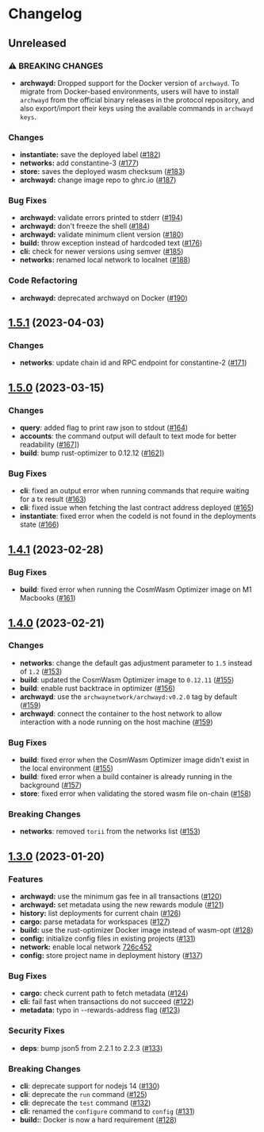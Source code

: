 # Changelog

## Unreleased

### ⚠ BREAKING CHANGES

* **archwayd:** Dropped support for the Docker version of `archwayd`. To migrate
from Docker-based environments, users will have to install `archwayd` from the
official binary releases in the protocol repository, and also export/import
their keys using the available commands in `archwayd keys`.

### Changes

* **instantiate:** save the deployed label ([#182](https://github.com/archway-network/archway-cli/issues/182))
* **networks:** add constantine-3 ([#177](https://github.com/archway-network/archway-cli/issues/177))
* **store:** saves the deployed wasm checksum ([#183](https://github.com/archway-network/archway-cli/issues/183))
* **archwayd:** change image repo to ghrc.io ([#187](https://github.com/archway-network/archway-cli/issues/187))

### Bug Fixes

* **archwayd:** validate errors printed to stderr ([#194](https://github.com/archway-network/archway-cli/issues/194))
* **archwayd:** don't freeze the shell ([#184](https://github.com/archway-network/archway-cli/issues/184))
* **archwayd:** validate minimum client version ([#180](https://github.com/archway-network/archway-cli/issues/180))
* **build:** throw exception instead of hardcoded text  ([#176](https://github.com/archway-network/archway-cli/issues/176))
* **cli:** check for newer versions using semver ([#185](https://github.com/archway-network/archway-cli/issues/185))
* **networks:** renamed local network to localnet ([#188](https://github.com/archway-network/archway-cli/issues/188))

### Code Refactoring

* **archwayd:** deprecated archwayd on Docker ([#190](https://github.com/archway-network/archway-cli/issues/190))

## [1.5.1](https://github.com/archway-network/archway-cli/compare/1.5.0...1.5.1) (2023-04-03)

### Changes

* **networks**: update chain id and RPC endpoint for constantine-2 ([#171](https://github.com/archway-network/archway-cli/pull/171))

## [1.5.0](https://github.com/archway-network/archway-cli/compare/1.4.1...1.5.0) (2023-03-15)

### Changes

* **query**: added flag to print raw json to stdout ([#164](https://github.com/archway-network/archway-cli/pull/164))
* **accounts**: the command output will default to text mode for better readability ([#167](https://github.com/archway-network/archway-cli/pull/167)])
* **build**: bump rust-optimizer to 0.12.12 ([#162](https://github.com/archway-network/archway-cli/pull/162)])

### Bug Fixes

* **cli**: fixed an output error when running commands that require waiting for a tx result ([#163](https://github.com/archway-network/archway-cli/pull/163))
* **cli**: fixed issue when fetching the last contract address deployed ([#165](https://github.com/archway-network/archway-cli/pull/165))
* **instantiate**: fixed error when the codeId is not found in the deployments state ([#166](https://github.com/archway-network/archway-cli/pull/166))

## [1.4.1](https://github.com/archway-network/archway-cli/compare/1.4.0...1.4.1) (2023-02-28)

### Bug Fixes

* **build**: fixed error when running the CosmWasm Optimizer image on M1 Macbooks ([#161](https://github.com/archway-network/archway-cli/pull/161))

## [1.4.0](https://github.com/archway-network/archway-cli/compare/1.3.0...1.4.0) (2023-02-21)

### Changes

* **networks**: change the default gas adjustment parameter to `1.5` instead of `1.2` ([#153](https://github.com/archway-network/archway-cli/pull/153))
* **build**: updated the CosmWasm Optimizer image to `0.12.11` ([#155](https://github.com/archway-network/archway-cli/pull/155))
* **build**: enable rust backtrace in optimizer ([#156](https://github.com/archway-network/archway-cli/pull/156))
* **archwayd**: use the `archwaynetwork/archwayd:v0.2.0` tag by default ([#159](https://github.com/archway-network/archway-cli/pull/159))
* **archwayd**: connect the container to the host network to allow interaction with a node running on the host machine ([#159](https://github.com/archway-network/archway-cli/pull/159))

### Bug Fixes

* **build**: fixed error when the CosmWasm Optimizer image didn't exist in the local environment ([#155](https://github.com/archway-network/archway-cli/pull/155))
* **build**: fixed error when a build container is already running in the background ([#157](https://github.com/archway-network/archway-cli/pull/157))
* **store**: fixed error when validating the stored wasm file on-chain ([#158](https://github.com/archway-network/archway-cli/pull/158))

### Breaking Changes

* **networks**: removed `torii` from the networks list ([#153](https://github.com/archway-network/archway-cli/pull/153))

## [1.3.0](https://github.com/archway-network/archway-cli/compare/1.2.3...1.3.0) (2023-01-20)

### Features

* **archwayd:** use the minimum gas fee in all transactions ([#120](https://github.com/archway-network/archway-cli/pull/120))
* **archwayd:** set metadata using the new rewards module ([#121](https://github.com/archway-network/archway-cli/pull/121))
* **history:** list deployments for current chain ([#126](https://github.com/archway-network/archway-cli/pull/126))
* **cargo:** parse metadata for workspaces ([#127](https://github.com/archway-network/archway-cli/pull/127))
* **build:** use the rust-optimizer Docker image instead of wasm-opt ([#128](https://github.com/archway-network/archway-cli/pull/128))
* **config:** initialize config files in existing projects ([#131](https://github.com/archway-network/archway-cli/pull/131))
* **network:** enable local network [726c452](https://github.com/archway-network/archway-cli/commit/726c45272d126ddd355c242aefa209346d3b539d)
* **config:** store project name in deployment history ([#137](https://github.com/archway-network/archway-cli/pull/137))

### Bug Fixes

* **cargo:** check current path to fetch metadata ([#124](https://github.com/archway-network/archway-cli/pull/124))
* **cli:** fail fast when transactions do not succeed ([#122](https://github.com/archway-network/archway-cli/pull/122))
* **metadata:** typo in --rewards-address flag ([#123](https://github.com/archway-network/archway-cli/pull/123))

### Security Fixes

* **deps**: bump json5 from 2.2.1 to 2.2.3 ([#133](https://github.com/archway-network/archway-cli/pull/133))

### Breaking Changes

* **cli**: deprecate support for nodejs 14 ([#130](https://github.com/archway-network/archway-cli/pull/130))
* **cli**: deprecate the `run` command ([#125](https://github.com/archway-network/archway-cli/pull/125))
* **cli**: deprecate the `test` command ([#132](https://github.com/archway-network/archway-cli/pull/132))
* **cli:** renamed the `configure` command to `config` ([#131](https://github.com/archway-network/archway-cli/pull/131))
* **build:**: Docker is now a hard requirement ([#128](https://github.com/archway-network/archway-cli/pull/128))
